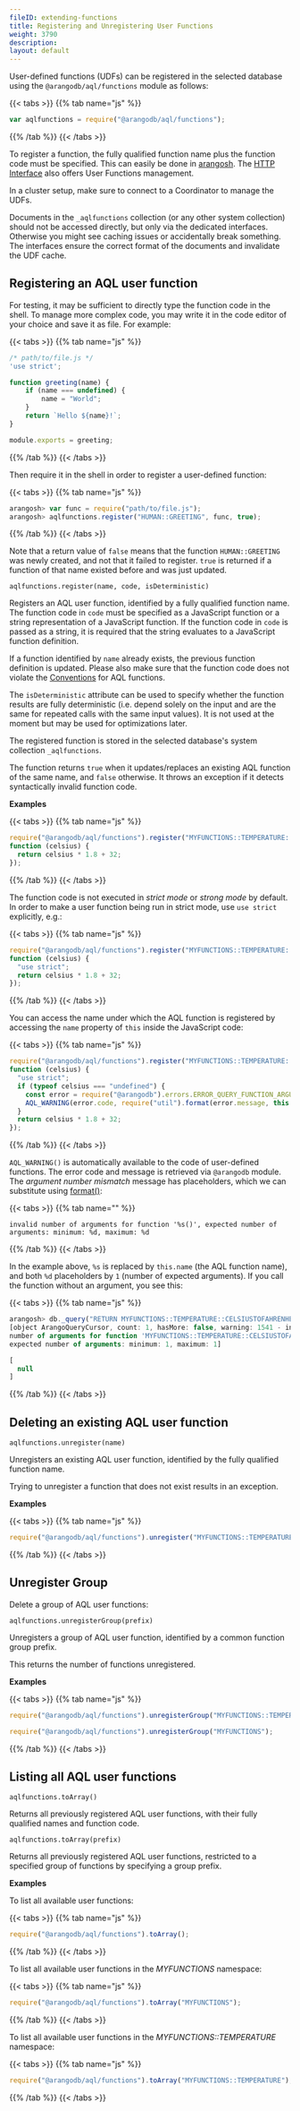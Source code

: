```yaml
---
fileID: extending-functions
title: Registering and Unregistering User Functions
weight: 3790
description: 
layout: default
---
```

User-defined functions (UDFs) can be registered in the selected database 
using the `@arangodb/aql/functions` module as follows:

{{< tabs >}}
{{% tab name="js" %}}
```js
var aqlfunctions = require("@arangodb/aql/functions");
```
{{% /tab %}}
{{< /tabs >}}

To register a function, the fully qualified function name plus the
function code must be specified. This can easily be done in
[arangosh](../../programs-tools/arangodb-shell/). The
[HTTP Interface](../../http/aql-user-functions) also offers
User Functions management.

In a cluster setup, make sure to connect to a Coordinator to manage the UDFs.

Documents in the `_aqlfunctions` collection (or any other system collection)
should not be accessed directly, but only via the dedicated interfaces.
Otherwise you might see caching issues or accidentally break something.
The interfaces ensure the correct format of the documents and invalidate
the UDF cache.

## Registering an AQL user function

For testing, it may be sufficient to directly type the function code in the shell.
To manage more complex code, you may write it in the code editor of your choice
and save it as file. For example:

{{< tabs >}}
{{% tab name="js" %}}
```js
/* path/to/file.js */
'use strict';

function greeting(name) {
    if (name === undefined) {
        name = "World";
    }
    return `Hello ${name}!`;
}

module.exports = greeting;
```
{{% /tab %}}
{{< /tabs >}}

Then require it in the shell in order to register a user-defined function:

{{< tabs >}}
{{% tab name="js" %}}
```js
arangosh> var func = require("path/to/file.js");
arangosh> aqlfunctions.register("HUMAN::GREETING", func, true);
```
{{% /tab %}}
{{< /tabs >}}

Note that a return value of `false` means that the function `HUMAN::GREETING`
was newly created, and not that it failed to register. `true` is returned
if a function of that name existed before and was just updated.

`aqlfunctions.register(name, code, isDeterministic)`

Registers an AQL user function, identified by a fully qualified function
name. The function code in `code` must be specified as a JavaScript
function or a string representation of a JavaScript function.
If the function code in `code` is passed as a string, it is required that
the string evaluates to a JavaScript function definition.

If a function identified by `name` already exists, the previous function
definition is updated. Please also make sure that the function code
does not violate the [Conventions](extending-conventions) for AQL 
functions.

The `isDeterministic` attribute can be used to specify whether the
function results are fully deterministic (i.e. depend solely on the input
and are the same for repeated calls with the same input values). It is not
used at the moment but may be used for optimizations later.

The registered function is stored in the selected database's system 
collection `_aqlfunctions`.

The function returns `true` when it updates/replaces an existing AQL 
function of the same name, and `false` otherwise. It throws an exception
if it detects syntactically invalid function code.

**Examples**

{{< tabs >}}
{{% tab name="js" %}}
```js
require("@arangodb/aql/functions").register("MYFUNCTIONS::TEMPERATURE::CELSIUSTOFAHRENHEIT",
function (celsius) {
  return celsius * 1.8 + 32;
});
```
{{% /tab %}}
{{< /tabs >}}

The function code is not executed in *strict mode* or *strong mode* by 
default. In order to make a user function being run in strict mode, use
`use strict` explicitly, e.g.:

{{< tabs >}}
{{% tab name="js" %}}
```js
require("@arangodb/aql/functions").register("MYFUNCTIONS::TEMPERATURE::CELSIUSTOFAHRENHEIT",
function (celsius) {
  "use strict";
  return celsius * 1.8 + 32;
});
```
{{% /tab %}}
{{< /tabs >}}

You can access the name under which the AQL function is registered by accessing
the `name` property of `this` inside the JavaScript code:

{{< tabs >}}
{{% tab name="js" %}}
```js
require("@arangodb/aql/functions").register("MYFUNCTIONS::TEMPERATURE::CELSIUSTOFAHRENHEIT",
function (celsius) {
  "use strict";
  if (typeof celsius === "undefined") {
    const error = require("@arangodb").errors.ERROR_QUERY_FUNCTION_ARGUMENT_NUMBER_MISMATCH;
    AQL_WARNING(error.code, require("util").format(error.message, this.name, 1, 1));
  }
  return celsius * 1.8 + 32;
});
```
{{% /tab %}}
{{< /tabs >}}

`AQL_WARNING()` is automatically available to the code of user-defined
functions. The error code and message is retrieved via `@arangodb` module.
The *argument number mismatch* message has placeholders, which we can substitute
using [format()](http://nodejs.org/api/util.html):

{{< tabs >}}
{{% tab name="" %}}
```
invalid number of arguments for function '%s()', expected number of arguments: minimum: %d, maximum: %d
```
{{% /tab %}}
{{< /tabs >}}

In the example above, `%s` is replaced by `this.name` (the AQL function name),
and both `%d` placeholders by `1` (number of expected arguments). If you call
the function without an argument, you see this:

{{< tabs >}}
{{% tab name="js" %}}
```js
arangosh> db._query("RETURN MYFUNCTIONS::TEMPERATURE::CELSIUSTOFAHRENHEIT()")
[object ArangoQueryCursor, count: 1, hasMore: false, warning: 1541 - invalid
number of arguments for function 'MYFUNCTIONS::TEMPERATURE::CELSIUSTOFAHRENHEIT()',
expected number of arguments: minimum: 1, maximum: 1]

[
  null
]
```
{{% /tab %}}
{{< /tabs >}}

## Deleting an existing AQL user function

`aqlfunctions.unregister(name)`

Unregisters an existing AQL user function, identified by the fully qualified
function name.

Trying to unregister a function that does not exist results in an
exception.

**Examples**

{{< tabs >}}
{{% tab name="js" %}}
```js
require("@arangodb/aql/functions").unregister("MYFUNCTIONS::TEMPERATURE::CELSIUSTOFAHRENHEIT");
```
{{% /tab %}}
{{< /tabs >}}

## Unregister Group

Delete a group of AQL user functions:

`aqlfunctions.unregisterGroup(prefix)`

Unregisters a group of AQL user function, identified by a common function
group prefix.

This returns the number of functions unregistered.

**Examples**

{{< tabs >}}
{{% tab name="js" %}}
```js
require("@arangodb/aql/functions").unregisterGroup("MYFUNCTIONS::TEMPERATURE");

require("@arangodb/aql/functions").unregisterGroup("MYFUNCTIONS");
```
{{% /tab %}}
{{< /tabs >}}

## Listing all AQL user functions

`aqlfunctions.toArray()`

Returns all previously registered AQL user functions, with their fully
qualified names and function code.

`aqlfunctions.toArray(prefix)`

Returns all previously registered AQL user functions, restricted to a specified
group of functions by specifying a group prefix.

**Examples**

To list all available user functions:

{{< tabs >}}
{{% tab name="js" %}}
```js
require("@arangodb/aql/functions").toArray();
```
{{% /tab %}}
{{< /tabs >}}

To list all available user functions in the *MYFUNCTIONS* namespace:

{{< tabs >}}
{{% tab name="js" %}}
```js
require("@arangodb/aql/functions").toArray("MYFUNCTIONS");
```
{{% /tab %}}
{{< /tabs >}}

To list all available user functions in the *MYFUNCTIONS::TEMPERATURE* namespace:

{{< tabs >}}
{{% tab name="js" %}}
```js
require("@arangodb/aql/functions").toArray("MYFUNCTIONS::TEMPERATURE");
```
{{% /tab %}}
{{< /tabs >}}
